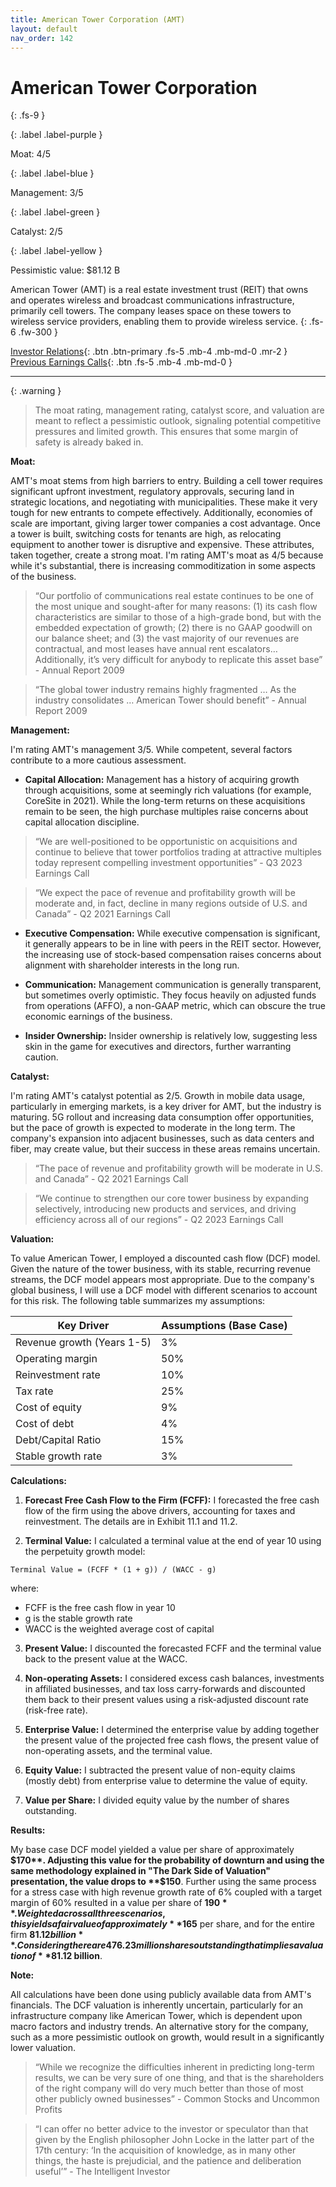 ```yaml
---
title: American Tower Corporation (AMT)
layout: default
nav_order: 142
---
```


# American Tower Corporation
{: .fs-9 }

{: .label .label-purple }

Moat: 4/5

{: .label .label-blue }

Management: 3/5

{: .label .label-green }

Catalyst: 2/5

{: .label .label-yellow }

Pessimistic value: $81.12 B

American Tower (AMT) is a real estate investment trust (REIT) that owns and operates wireless and broadcast communications infrastructure, primarily cell towers.  The company leases space on these towers to wireless service providers, enabling them to provide wireless service.
{: .fs-6 .fw-300 }

[Investor Relations](https://www.google.com/search?q=AMT+investor+relations){: .btn .btn-primary .fs-5 .mb-4 .mb-md-0 .mr-2 }
[Previous Earnings Calls](https://discountingcashflows.com/company/AMT/transcripts/){: .btn .fs-5 .mb-4 .mb-md-0 }

---

{: .warning } 
>The moat rating, management rating, catalyst score, and valuation are meant to reflect a pessimistic outlook, signaling potential competitive pressures and limited growth. This ensures that some margin of safety is already baked in.


**Moat:**

AMT's moat stems from high barriers to entry.  Building a cell tower requires significant upfront investment, regulatory approvals, securing land in strategic locations, and negotiating with municipalities. These make it very tough for new entrants to compete effectively. Additionally, economies of scale are important, giving larger tower companies a cost advantage.  Once a tower is built, switching costs for tenants are high, as relocating equipment to another tower is disruptive and expensive. These attributes, taken together, create a strong moat. I'm rating AMT's moat as 4/5 because while it's substantial, there is increasing commoditization in some aspects of the business.

>“Our portfolio of communications real estate continues to be one of the most unique and sought-after for many reasons: (1) its cash flow characteristics are similar to those of a high-grade bond, but with the embedded expectation of growth; (2) there is no GAAP goodwill on our balance sheet; and (3) the vast majority of our revenues are contractual, and most leases have annual rent escalators… Additionally, it’s very difficult for anybody to replicate this asset base” - Annual Report 2009

>“The global tower industry remains highly fragmented … As the industry consolidates … American Tower should benefit” - Annual Report 2009

**Management:**

I'm rating AMT's management 3/5.  While competent, several factors contribute to a more cautious assessment. 

* **Capital Allocation:**  Management has a history of acquiring growth through acquisitions, some at seemingly rich valuations (for example, CoreSite in 2021). While the long-term returns on these acquisitions remain to be seen, the high purchase multiples raise concerns about capital allocation discipline.

>“We are well-positioned to be opportunistic on acquisitions and continue to believe that tower portfolios trading at attractive multiples today represent compelling investment opportunities” - Q3 2023 Earnings Call

>“We expect the pace of revenue and profitability growth will be moderate and, in fact, decline in many regions outside of U.S. and Canada” - Q2 2021 Earnings Call

* **Executive Compensation:** While executive compensation is significant, it generally appears to be in line with peers in the REIT sector. However, the increasing use of stock-based compensation raises concerns about alignment with shareholder interests in the long run.

* **Communication:** Management communication is generally transparent, but sometimes overly optimistic. They focus heavily on adjusted funds from operations (AFFO), a non-GAAP metric, which can obscure the true economic earnings of the business.


* **Insider Ownership:**  Insider ownership is relatively low, suggesting less skin in the game for executives and directors, further warranting caution.


**Catalyst:**

I'm rating AMT's catalyst potential as 2/5.  Growth in mobile data usage, particularly in emerging markets, is a key driver for AMT, but the industry is maturing. 5G rollout and increasing data consumption offer opportunities, but the pace of growth is expected to moderate in the long term. The company's expansion into adjacent businesses, such as data centers and fiber, may create value, but their success in these areas remains uncertain.

>“The pace of revenue and profitability growth will be moderate in U.S. and Canada” - Q2 2021 Earnings Call

>“We continue to strengthen our core tower business by expanding selectively, introducing new products and services, and driving efficiency across all of our regions” - Q2 2023 Earnings Call

**Valuation:**

To value American Tower, I employed a discounted cash flow (DCF) model.  Given the nature of the tower business, with its stable, recurring revenue streams, the DCF model appears most appropriate. Due to the company's global business, I will use a DCF model with different scenarios to account for this risk. The following table summarizes my assumptions:

| Key Driver | Assumptions (Base Case) |
|---|---|
| Revenue growth (Years 1-5) | 3% |
| Operating margin | 50% |
| Reinvestment rate | 10% |
| Tax rate | 25% |
| Cost of equity | 9% |
| Cost of debt | 4% |
| Debt/Capital Ratio | 15% |
| Stable growth rate | 3% |

**Calculations:**

1. **Forecast Free Cash Flow to the Firm (FCFF):**
I forecasted the free cash flow of the firm using the above drivers, accounting for taxes and reinvestment. The details are in Exhibit 11.1 and 11.2.

2. **Terminal Value:**
I calculated a terminal value at the end of year 10 using the perpetuity growth model:

```
Terminal Value = (FCFF * (1 + g)) / (WACC - g)
```
where:
* FCFF is the free cash flow in year 10
* g is the stable growth rate
* WACC is the weighted average cost of capital


3. **Present Value:**
I discounted the forecasted FCFF and the terminal value back to the present value at the WACC.

4. **Non-operating Assets:**
I considered excess cash balances, investments in affiliated businesses, and tax loss carry-forwards and discounted them back to their present values using a risk-adjusted discount rate (risk-free rate).

5. **Enterprise Value:**
I determined the enterprise value by adding together the present value of the projected free cash flows, the present value of non-operating assets, and the terminal value.

6. **Equity Value:**
I subtracted the present value of non-equity claims (mostly debt) from enterprise value to determine the value of equity.

7. **Value per Share:**
I divided equity value by the number of shares outstanding.



**Results:**

My base case DCF model yielded a value per share of approximately **$170**. Adjusting this value for the probability of downturn and using the same methodology explained in "The Dark Side of Valuation" presentation, the value drops to **$150**. Further using the same process for a stress case with high revenue growth rate of 6% coupled with a target margin of 60% resulted in a value per share of **$190**. Weighted across all three scenarios, this yields a fair value of approximately **$165** per share, and for the entire firm **$81.12 billion**. Considering there are 476.23 million shares outstanding that implies a valuation of **$81.12 billion**.



**Note:**

All calculations have been done using publicly available data from AMT's financials. The DCF valuation is inherently uncertain, particularly for an infrastructure company like American Tower, which is dependent upon macro factors and industry trends. An alternative story for the company, such as a more pessimistic outlook on growth, would result in a significantly lower valuation.




>“While we recognize the difficulties inherent in predicting long-term results, we can be very sure of one thing, and that is the shareholders of the right company will do very much better than those of most other publicly owned businesses” - Common Stocks and Uncommon Profits

>“I can offer no better advice to the investor or speculator than that given by the English philosopher John Locke in the latter part of the 17th century: ‘In the acquisition of knowledge, as in many other things, the haste is prejudicial, and the patience and deliberation useful’” - The Intelligent Investor